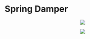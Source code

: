 # Spring Damper

<p align="center">
    <img src="gifs/circular_race.gif"/>
</p>

<p align="center">
    <img src="gifs/wave_line.gif"/>
</p>